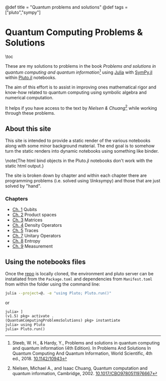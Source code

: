 @def title = "Quantum problems and solutions"
@def tags = ["pluto","sympy"]

# Quantum Computing Problems & Solutions
\toc

These are my solutions to problems in the book *Problems and solutions in quantum computing and quantum information*[^1] using [Julia](https://julialang.org) with [SymPy.jl](https://github.com/JuliaPy/SymPy.jl) within [Pluto.jl](https://github.com/fonsp/Pluto.jl) notebooks.

The aim of this effort is to assist in improving  ones mathematical rigor and know-how related to quantum computing using symbolic algebra and numerical computation. 

It helps if you have access to the text by *Nielsen & Chuang*[^2] while working through these problems.

## About this site

This site is intended to provide a static render of the various notebooks along with some minor background material. The end goal is to somehow turn the static renders into dynamic notebooks using something like binder.

 \note{The html bind objects in the Pluto.jl notebooks don't work with the static html output.}

 The site is broken down by chapter and within each chapter there are programming problems (i.e. solved using \linksympy) and those that are just solved by "hand".

 ### Chapters
- [Ch. 1](/ch1/) Qubits
- [Ch. 2](/ch2/) Product spaces
- [Ch. 3](/ch3/) Matrices
- [Ch. 4](/ch4/) Density Operators
- [Ch. 5](/ch5/) Traces
- [Ch. 7](/ch7/) Unitary Operators
- [Ch. 8](/ch8/) Entropy
- [Ch. 9](/ch9/) Measurement


## Using the notebooks files 

Once the [repo](https://github.com/stefanbringuier/QuantumComputingProblemsSolutions) is locally cloned, the environment and pluto server can be instatiated from the `Package.toml` and dependencies from `Manifest.toml` from within the folder using the command line:

```bash
julia --project=@. -e "using Pluto; Pluto.run()"
```

or

```julia-repl
julia> ]
(v1.5) pkg> activate .
(QuantumComputingProblemsSolutions) pkg> instantiate
julia> using Pluto
julia> Pluto.run()
```


[^1]: Steeb, W. H., & Hardy, Y., Problems and solutions in quantum computing and quantum information (4th Edition). In Problems And Solutions In Quantum Computing And Quantum Information, World Scientific, 4th ed., 2018. [10.1142/10943](https://doi.org/10.1142/10943)

[^2]: Nielsen, Michael A., and Isaac Chuang, Quantum computation and quantum information, Cambridge, 2002. [10.1017/CBO9780511976667](https://doi.org/10.1017/CBO9780511976667)